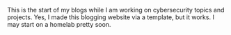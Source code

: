 This is the start of my blogs while I am working on cybersecurity topics and projects.
Yes, I made this blogging website via a template, but it works.
I may start on a homelab pretty soon.
